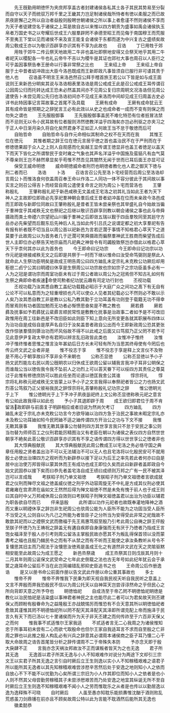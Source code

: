 <!-- { "loadSidebar": true } -->
　　先王旣勤用眀徳怀为夹庶邦享盖古者封建诸侯各私其土各子其民其势易至分裂而自守以天子而统驭万邦千里之王畿其力岂足制诸侯哉所恃者有徳以柔服之而已故夙夜匪懈己之所以自治者益殷则殷聘世朝诸侯之所以事上者愈谨不然则诸侯不享而为天子者徒建空名于诸侯之上耳是故自古以来惟以四方朝贡为盛事如禹会诸侯执玉帛者万国史书之以夸耀后世成王六服羣辟罔不承德至昭王而见侮于南国穆王而荒服不至夷王下堂以见而诸侯不来及宣王能复会诸侯于东都而遂为中兴复古之盛绩矣故周公敎成王亦以为敬识百辟享亦识其有不享为此故也
　　召诰
　　丁巳用牲于郊
　　用牲于郊牛二传云祭天地故用二牛非也盖社即祭地安得又合祭天地乎其用二牛者祀天以稷配各一牛也礼云帝牛不吉以为稷牛是其证也郊社大事也周召以人臣行之可乎盖因事祭告奉王册命以行事非常祭之比也
　　王来绍上帝
　　王来绍上帝自服于土中昔者幼冲政出大臣今洛邑既成而王新即政凡事皆须自已服行非可诿其责于他人也
　　召诰虽不明言王来洛邑然召公拜手稽首旅王若公以下皆是如与成王面说则王来新邑分眀矣其说与洛诰相表里洛诰是周公戒成王此是召公戒成王耳传谓召公因周公归而托转达成王恐未必然盖其间亦不见周公复归宗周眀文况洛诰但见周公遣使告卜未尝见周公先归也洛诰初间亦不见成王来洛而中间却见成王归周盖古史必详书此特因事记言耳故事之首尾不及具载
　　王厥有成命
　　王厥有成命犹云王其有成命皆是预期之之辞犹言王必有此效以从史之也成命者一成而不变有则保之而勿失之谓也
　　王先服殷御事
　　王先服殷御事盖民不难化特恐有位者扺冒法禁而不忌则无以令小民耳故有位者服则沛然徳教洋溢乎四海矣亦岂必刑驱之亦夹习之于正人中日渐月染久将自化矣然君身不正如正人何故王当不怠于敬徳而后可
　　自贻哲命
　　自贻哲命与自作元命相似其制命之权不在天而在我
　　其惟王位在徳元
　　其惟者期之辞王位在徳元言居乎徳之首也盖治民不在于严刑而在于修徳徳果超于众人之上则人自观感而化矣越王显传谓王徳显非也盖王者徳足以盖天下而天下皆化之所谓黎民于变时雍之气象也其声名洋溢乎中国施及蛮貊凡有血气莫不尊亲则王岂不赫然章显矣乎苟惟不然吾见其闇然无闻于世而已耳后面王亦显可证
　　保受王威命明徳
　　威命眀徳威命者刑罚也眀徳者教化也人君之御天下徳与刑二者而已
　　洛诰
　　卜洛
　　召诰言召公先至洛卜宅经营而后周公至洛诰却言周公卜而惟洛食何欤盖周召奉王命以作洛二人同功一体不容分彼此于其间故以事实言之则召公得吉卜而经营自周公遣使复命言之则为周公卜宅而营洛也
　　王肇称殷礼
　　王肇称殷礼祀于新邑咸秩无文盖成王宅洛之初其礼当如此王者为天下神人之主故即位即政必先享祀羣神朝会羣后成王昔者幼冲虽在位而未亲政今洛邑成而王即政与新即位同故曰王肇称殷礼是昔者王皆未尝亲祭也其举盛礼自今始故当徧于羣神宜乎其咸秩无文也祭祀之后继以敬识百辟享则教以朝会诸侯之事也此与帝舜摄政而类土帝禋六宗望祀山川徧于羣神之后即敛五瑞以觐于四岳羣牧同至其廵守方岳亦必先柴望而后觐东后先神后人礼当如此传引吕氏之说谓定都之初大享羣祀有告有报有祈者既不切当且以周公首以祀新邑为言若迂濶于事情不知格君心萃天下之道莫要于此故周公以为首务者几于迂濶可笑舜摄政而徧祭羣神武王胜商而柴望告成后世人主即位亦必祭告天地宗庙而凡祀典之神皆令有司蠲殷致祭岂亦借此以格君心萃天下乎柰何其亦以此为首务也
　　今王即命曰记功宗
　　今王即命曰记功宗以功作元祀是继接咸秩无文之后即是共祭于一时而下继以惟命曰汝受命笃弼则是祭此人就命此人生祭功臣明矣是故成王明告周公曰四方廸乱未定宗礼未克敉公功厥后却用秬鬯二卣宁公其曰眀禋曰休享是生祭周公以功宗故也宗如宗子之宗功臣虽多必有一人为之冠是谓功宗而周室功臣未有过于周公者故以周公为之冠焉但不知古礼如何有生祭之典即命者疾速命使司勲者纪功犹云趣有司定功行封也
　　丕视功载
　　丕视功载乃汝其悉自教工盖纪功载籍必昭示于大庭广众之间功之髙下有无自有公论不可以私意而为之轻重增损也凡可以使众人见者其纪载必公不然则必不敢以示人矣乃汝其悉自教工非是教以公私乃教其勤于立功耳盖有功则登于载籍无功不得幸而冒焉则有功者固加勉而无功者必惭愤思奋矣是不教之教也
　　厥若彞
　　厥若彞及抚事如予若彞犹云棐彞言顺民常性是敷教化抚事是治政事二者如予是不可改旧政惟用在周工往新邑是不改旧臣如此则臣下知上意向无所变更各就其职展布四体以为治功自是成俗自是厚声名自归于汝矣盖昔者政自公出而今王即新政周公恐其更张改作惊骇羣情则隳治功而坏风俗故不得不以此戒之后面又曰笃叙乃正父罔不若予可见此意伊尹复政太甲亦有君罔以辨言乱旧政皆此类也
　　汝惟冲子惟终
　　汝惟冲子惟终惟者思惟之惟言汝年甚幼后日方长未可轻有所为当思其终毋使有今罔后也传云终文武之业者非是
　　惟不役志于享
　　惟不役志于享是释上文言仪不及物是不用心于朝享故曰不享非全不来朝也
　　公称丕显徳
　　公称丕显徳以予小子扬文武烈能左右民以周公旣眀农以归休成王欲周公留以辅我言我冲子耳非公眀保之而谁哉公当以徳佐我令我不坠前人之功烈上可以荅天眷下可以绥四方其责任之尊莫过于此惟有修徳庶防可以胜此任坐而论道以徳匡我舍公其谁
　　惇宗将礼
　　惇宗将礼称秩元祀咸秩无文皆蒙上以予小子之文言我得以奉祭祀者皆公之力也扬文武烈荅公笃叙乃正父彼裕我民之辞惇宗将礼荅肇称殷礼记功宗之辞
　　惟公徳眀光于上下
　　惟公徳眀光于上下予冲子夙夜毖祀终上文公称丕显徳称秩元祀之意言有公如此故我得以如此也
　　予小子其退即辟于周
　　成王欲归即君位于周不肯留洛政即辟与前面复子明辟相应或者旧说为然尚欠考订
　　四方廸乱
　　四方廸乱未定于宗礼亦未克敉公功言今方欲导廸以治四方急于治民之事故未暇定宗礼亦未及敉公功耳廸如矧今民罔廸不适之廸传谓四方开治公之功与下文不接
　　我惟无斁其康事
　　我惟无斁其康事公勿替刑四方其世享言我只不怠于安民之事公则当勿替为师师百工之仪刑君能厉精图治又有老臣在朝以为诸侯之表仪四方自然世世朝享不絶矣此荅公敬识百辟享亦识其有不享之语传谓四方得以世世享公之徳者非也
　　其大惇典殷献民
　　其大惇典殷献民此周公教成王以宅洛之务必恪守国之典章任用殷之贤者盖出治不可以无法辅治不可以无人也且宅洛将以化殷民安可不就用殷士必使出治竦四方之观听而为新辟恭以接下足以为后王之率先若此者何亦曰自是居中出治使万邦皆得以蒙其休而王有成功也成王即位久矣而此曰新辟者盖即政自今始文武固恭以接下矣而曰恭先者盖宅洛自成王绩曰成绩则万邦之广有一民不被其泽岂可以言成哉
　　考朕昭子刑乃单文祖徳
　　考朕昭子刑乃单文祖徳者言欲成就君之仪刑而殚尽文祖之徳盖威仪徳之刑乎外动容周旋无不中礼是方成其仪刑必使其君雍雍在宫肃肃在庙如文王然然后得为殚文祖徳不然是未免有愧于前人也于成王则曰其自时中乂万邦咸休周公自效则曰考朕昭子刑殚文祖徳盖君以出治为功臣以辅君为职各欲自尽而已
　　伻来毖殷
　　此所谓以功作元祀者也故既奉灌地降神之酒而又重以眀禋休享之辞岂非生祀周公也欤周公能为人臣所不能为之功固当受人臣所不当受之礼公则自以为凡己之所能为者皆臣子之分所当为安得受此非常之祀哉故不敢歆其祀而以之禋祭文武而徼福于先王焉惠笃叙至殷乃引考此周公自祷之辞王伻殷至朕子怀徳乃为王祷祝之辞盖无有遘自疾即自身康强而无有厌于乃徳者乃指成王言饱女福泽至于殷人亦引考则周公留洛主掌殷民故亦愿其不为叛乱得保首领以没而蒙夀考之福也且殷乃雠民令之而有不从禁之而有不听而王能使之承汝条教听从号令不复懐思其旧主而乃观法于汝懐思汝徳焉是虽成王化之有道然非文武在天之灵隂驱黙相安能至此故周公为成王愿之
　　新邑烝祭歳
　　成王烝祭其日则戊辰其月则十二月其年则周公诞保文武受命之七年此史倒载之法也古无年号如此纪年犹云会于承筐之歳耳命公留后不当在此岂简编错乱邪抑史臣追书之也
　　王命周公后作册逸诰
　　是又以册书命公前面作册以告文武此作册以命公重其事故也
　　多士
　　惟帝不畀
　　惟帝不畀惟我下民秉为即天视自我民视天听自我民听之意盖上文言不畀殷而畀我恐殷民不信以为周公托天以自神耳天岂尝谆谆然命之乎但民心之所向背即天意之所予夺也
　　眀徳恤祀
　　自成汤至于帝乙罔不眀徳恤祀眀徳是教化以治民恤祀是洁粢盛以事神君者神民之主也能尽此二者可以为君矣故天则丕建保乂而顾盼有殷眷命为之益隆殷王亦战兢惕厉而惟恐有不合天意其所以眀徳恤祀者愈致其谨惟其罔不眀德恤祀所以罔不配天其泽配天其泽即所谓克配上帝而施泽于民言久有天下而已汤以七十里诸侯而升为天子非天丕建之而何传祚至于六百非天保乂之而何
　　惟我事不贰适惟尔王家我适
　　不贰适者言无二心我周之为诸侯惟知忠于所事耳初未尝有二心而欲弋取殷命也但尔王家自我适耳言不求而自至殷之亡非周之罪也以此推之殷人构乱必有兴兵之辞意其必谓周本诸侯商之臣子耳乃懐二心干取大命故周之诰告首尾皆分析之辞传谓周不二于帝殊失本防
　　予亦念天即于殷大戾肆不正
　　言我亦念天祸汝邦故汝不正而谋叛者皆天为之也无逸
　　君子所其无逸
　　无逸首以君子所其无逸与小人不知艰难作对说分为两途下文却引三宗文王以实君子所其无逸之言引自时厥后立王生则逸以实小人不知稼穑艰难之语君子所以能所其无逸者以其先知稼穑艰难尝涉厯辛苦然后处于安逸之地则知小人之依而自放心不下不能不以忧勤为心矣所谓三宗旧为小人作其即位而知小人之依者是也小人则不然其父母尝勤劳稼穑其子未尝渉厯艰苦而乃处安逸之地宜其纵诞无所不至自时厥后立王生则逸不知稼穑艰难不闻小人之劳而惟耽乐之从者是也传以以勤居逸以逸为逸释殊不可晓
　　自时厥后
　　人虽至愚亦知耽乐能损夀惟沈酗于酒则败乱荒惑虽刀剑鼎镬在前亦且不顾矣故周公特以此为言能不耽酒然后能所其无逸也
　　徽柔懿恭
